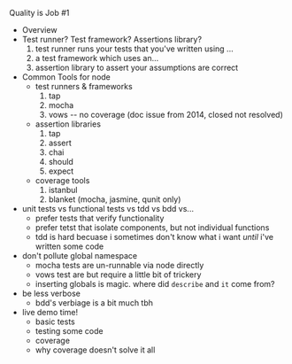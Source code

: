 Quality is Job #1
* Overview
* Test runner? Test framework? Assertions library?
  1. test runner runs your tests that you've written using ...
  1. a test framework which uses an...
  1. assertion library to assert your assumptions are correct
* Common Tools for node
  * test runners & frameworks
    1. tap
    1. mocha
    1. vows -- no coverage (doc issue from 2014, closed not resolved)
  * assertion libraries
    1. tap
    3. assert
    4. chai
    5. should
    6. expect
  * coverage tools
    1. istanbul
    1. blanket (mocha, jasmine, qunit only) 
* unit tests vs functional tests vs tdd vs bdd vs...
  * prefer tests that verify functionality
  * prefer tetst that isolate components, but not individual functions
  * tdd is hard becuase i sometimes don't know what i want _until_ i've written some code
* don't pollute global namespace 
  * mocha tests are un-runnable via node directly
  * vows test are but require a little bit of trickery 
  * inserting globals is magic. where did `describe` and `it` come from?
* be less verbose
  * bdd's verbiage is a bit much tbh
* live demo time!
  * basic tests
  * testing some code
  * coverage
  * why coverage doesn't solve it all
